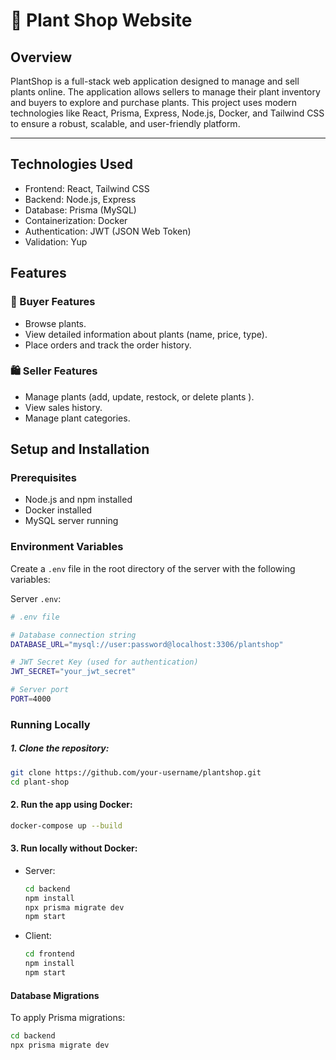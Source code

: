# 🌿 Plant Shop Website

## Overview 
PlantShop is a full-stack web application designed to manage and sell plants online. The application allows sellers to manage their plant inventory and buyers to explore and purchase plants. This project uses modern technologies like React, Prisma, Express, Node.js, Docker, and Tailwind CSS to ensure a robust, scalable, and user-friendly platform.

-----------------------------------------------------------

## Technologies Used
- Frontend: React, Tailwind CSS
- Backend: Node.js, Express
- Database: Prisma (MySQL)
- Containerization: Docker
- Authentication: JWT (JSON Web Token)
- Validation: Yup

## Features
### 🛒 Buyer Features
* Browse  plants.
* View detailed information about plants (name, price, type).
* Place orders and track the order history.
### 🛍️ Seller Features
* Manage plants (add, update, restock, or delete plants ).
* View sales history.
* Manage plant categories.  

## Setup and Installation
### Prerequisites
* Node.js and npm installed
* Docker installed
* MySQL server running
  
### Environment Variables
Create a `.env` file in the root directory of the server with the following variables:

Server `.env`:

```bash
# .env file

# Database connection string
DATABASE_URL="mysql://user:password@localhost:3306/plantshop"

# JWT Secret Key (used for authentication)
JWT_SECRET="your_jwt_secret"

# Server port
PORT=4000
```

### Running Locally
##### 1. Clone the repository:
```bash
git clone https://github.com/your-username/plantshop.git
cd plant-shop
```
#### 2. Run the app using Docker:
```bash
docker-compose up --build
```

#### 3. Run locally without Docker:

* Server:

    ```bash
    cd backend
    npm install
    npx prisma migrate dev
    npm start
    ```
* Client:
  ```bash
  cd frontend
  npm install
  npm start
  ```
#### Database Migrations
To apply Prisma migrations:
```bash
cd backend
npx prisma migrate dev
```
